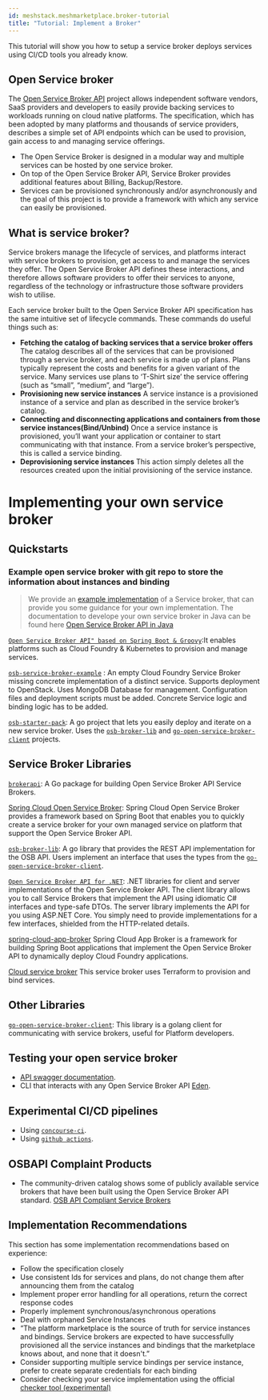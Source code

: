 ```yaml
---
id: meshstack.meshmarketplace.broker-tutorial
title: "Tutorial: Implement a Broker"
---
```


This tutorial will show you how to setup a service broker deploys services using CI/CD tools you already know.

## Open Service broker

The [Open Service Broker API](https://www.openservicebrokerapi.org/) project allows independent software vendors, SaaS providers and developers to easily provide backing services to workloads running on cloud native platforms. The specification, which has been adopted by many platforms and thousands of service providers, describes a simple set of API endpoints which can be used to provision, gain access to and managing service offerings.

- The Open Service Broker is designed in a modular way and multiple services can be hosted by one service broker.
- On top of the Open Service Broker API, Service Broker provides additional features about Billing, Backup/Restore.
- Services can be provisioned synchronously and/or asynchronously and the goal of this project is to provide a framework with which any service can easily be provisioned.

## What is service broker?
Service brokers manage the lifecycle of services, and platforms interact with service brokers to provision, get access to and manage the services they offer. The Open Service Broker API defines these interactions, and therefore allows software providers to offer their services to anyone, regardless of the technology or infrastructure those software providers wish to utilise.

Each service broker built to the Open Service Broker API specification has the same intuitive set of lifecycle commands. These commands do useful things such as:

- **Fetching the catalog of backing services that a service broker offers** 
The catalog describes all of the services that can be provisioned through a service broker, and  each service is made up of plans. Plans typically represent the costs and benefits for a given variant of the service. Many services use plans to ‘T-Shirt size’ the service offering (such as “small”, “medium”, and “large”).
- **Provisioning new service instances**
A service instance is a provisioned instance of a service and plan as described in the service broker’s catalog.
- **Connecting and disconnecting applications and containers from those service instances(Bind/Unbind)**
Once a service instance is provisioned, you’ll want your application or container to start communicating with that instance. From a service broker’s perspective, this is called a service binding.
- **Deprovisioning service instances**
This action simply deletes all the resources created upon the initial provisioning of the service instance.


# Implementing  your own service broker
## Quickstarts
### Example open service broker with git repo to store the information about instances and binding
> We provide an [example implementation](https://github.com/meshcloud/unipipe-service-broker) of a Service broker, that can provide you some guidance for your own implementation. The documentation to develope your own service broker in Java can be found here [Open Service Broker API in Java](https://docs.spring.io/spring-cloud-open-service-broker/docs/3.2.0/reference/#introduction)

[`Open Service Broker API" based on Spring Boot & Groovy`](https://github.com/swisscom/open-service-broker):It enables platforms such as Cloud Foundry & Kubernetes to provision and manage services.

[`osb-service-broker-example`](https://github.com/evoila/osb-example) :
An empty Cloud Foundry Service Broker missing concrete implementation of a distinct service.
Supports deployment to OpenStack. Uses MongoDB Database for management. Configuration files and deployment scripts must be added. Concrete Service logic and binding logic has to be added.

[`osb-starter-pack`](https://github.com/pmorie/osb-starter-pack):
A go project that lets you easily deploy and iterate on a new service broker.
Uses the [`osb-broker-lib`](https://github.com/pmorie/osb-broker-lib) and
[`go-open-service-broker-client`](https://github.com/pmorie/go-open-service-broker-client)
projects.

## Service Broker Libraries

[`brokerapi`](https://github.com/pivotal-cf/brokerapi):
A Go package for building Open Service Broker API Service Brokers.

[Spring Cloud Open Service Broker](https://spring.io/projects/spring-cloud-open-service-broker):
Spring Cloud Open Service Broker provides a framework based on Spring Boot that
enables you to quickly create a service broker for your own managed service on
platform that support the Open Service Broker API.

[`osb-broker-lib`](https://github.com/pmorie/osb-broker-lib):
A go library that provides the REST API implementation for the OSB API. Users
implement an interface that uses the types from the
[`go-open-service-broker-client`](https://github.com/pmorie/go-open-service-broker-client).

[`Open Service Broker API for .NET`](https://github.com/AXOOM/OpenServiceBroker):
.NET libraries for client and server implementations of the Open Service Broker API. The client library allows you to call Service Brokers that implement the API using idiomatic C# interfaces and type-safe DTOs. The server library implements the API for you using ASP.NET Core. You simply need to provide implementations for a few interfaces, shielded from the HTTP-related details.

[spring-cloud-app-broker](https://github.com/spring-cloud/spring-cloud-app-broker)
Spring Cloud App Broker is a framework for building Spring Boot applications that implement the Open Service Broker API to dynamically deploy Cloud Foundry applications.

[Cloud service broker](https://github.com/pivotal/cloud-service-broker/)
This service broker uses Terraform to provision and bind services.

## Other Libraries

[`go-open-service-broker-client`](https://github.com/pmorie/go-open-service-broker-client):
This library is a golang client for communicating with service brokers,
useful for Platform developers.



## Testing your open service broker
- [API swagger documentation](https://petstore.swagger.io/?url=https://raw.githubusercontent.com/openservicebrokerapi/servicebroker/v2.16/openapi.yaml#/).
- CLI that interacts with any Open Service Broker API [Eden](https://starkandwayne.com/blog/welcome-to-eden-a-cli-for-every-open-service-broker-api/).

## Experimental CI/CD pipelines
- Using [`concourse-ci`](https://github.com/Meshcloud/example-osb-ci).
- Using [`github actions`](https://github.com/meshcloud/unipipe-osb-cicd-github-actions).

## OSBAPI Complaint Products
- The community-driven catalog shows some of publicly available service brokers that have been built using the Open Service Broker API standard. [OSB API Compliant Service Brokers](https://www.openservicebrokerapi.org/compliant-service-brokers)

## Implementation Recommendations

This section has some implementation recommendations based on experience:

- Follow the specification closely
- Use consistent Ids for services and plans, do not change them after announcing them from the catalog
- Implement proper error handling for all operations, return the correct response codes
- Properly implement synchronous/asynchronous operations
- Deal with orphaned Service Instances
- “The platform marketplace is the source of truth for service instances and bindings. Service brokers are expected to have successfully provisioned all the service instances and bindings that the marketplace knows about, and none that it doesn't.”
- Consider supporting multiple service bindings per service instance, prefer to create separate credentials for each binding
- Consider checking your service implementation using the official [checker tool (experimental)](https://github.com/openservicebrokerapi/osb-checker)